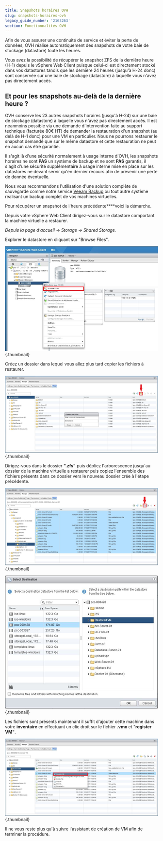 ```yaml
---
title: Snapshots horaires OVH
slug: snapshots-horaires-ovh
legacy_guide_number: '2163263'
section: Fonctionnalités OVH
---
```









Afin de vous assurer une continuité de service et éviter la perte de données, OVH réalise automatiquement des snapshots de votre baie de stockage (datastore) toute les heures.

Vous avez la possibilité de récupérer le snapshot ZFS de la dernière heure (H-1) depuis le vSphere Web Client puisque celui-ci est directement stocké dans vos datastores tandis que les dernière 24 heures (jusqu'à H-24 donc) sont conservée sur une baie de stockage (datastore) à laquelle vous n'avez pas directement accès.

Et pour les snapshots au-delà de la dernière heure ?
----------------------------------------------------

OVH conserve les 23 autres snapshots horaires (jusqu'à H-24) sur une baie de stockage (datastore) à laquelle vous n'avez pas directement accès. Il est néanmoins possible via une demande d'intervention faite au support technique (facturée 80€ HT) de demander la restauration d'un snapshot (au delà de H-1 donc) pour une VM en particulier. Nous ne pourrons restaurer le snapshot demandé que sur le même datastore et cette restauration ne peut en aucun cas être garantie.

Il s'agit là d'une sécurité normalement à usage interne d'OVH, les snapshots horaires ne sont **PAS** un système de backup et ne sont **PAS** garantis, il s'agit d'une sécurité supplémentaire à usage interne mise en place sur les datastores ne devant servir qu'en dernier recours afin de prévenir une perte de donnée éventuelle.

Nous vous recommandons l'utilisation d'une solution complète de sauvegarde comme notre service [Veeam Backup]({legacy}2883711) ou tout autre système réalisant un backup complet de vos machines virtuelles.

Pour récupérer un snapshot de l'heure précédente****voici la démarche.

Depuis votre vSphere Web Client dirigez-vous sur le datastore comportant la machine virtuelle a restaurer.

*Depuis la page d'accueil → Storage → Shared Storage.*

Explorer le datastore en cliquant sur "Browse Files".

![](images/snapshot1.JPG){.thumbnail}

Créez un dossier dans lequel vous allez plus tard copier les fichiers à restaurer.

![](images/snapshot3.JPG){.thumbnail}

Dirigez-vous dans le dossier **".zfs"** puis dépliez l'arborescence jusqu'au dossier de la machine virtuelle a restaurer puis copiez l'ensemble des fichiers présents dans ce dossier vers le nouveau dossier crée à l'étape précédente.

![](images/snapshot2.JPG){.thumbnail}

![](images/snapshot4.JPG){.thumbnail}

Les fichiers sont présents maintenant il suffit d'ajouter cette machine dans votre **inventaire** en effectuant un clic droit sur le fichier **.vmx** et "**register VM"**.

![](images/snapshot5.JPG){.thumbnail}

Il ne vous reste plus qu'à suivre l'assistant de création de VM afin de terminer la procédure.
